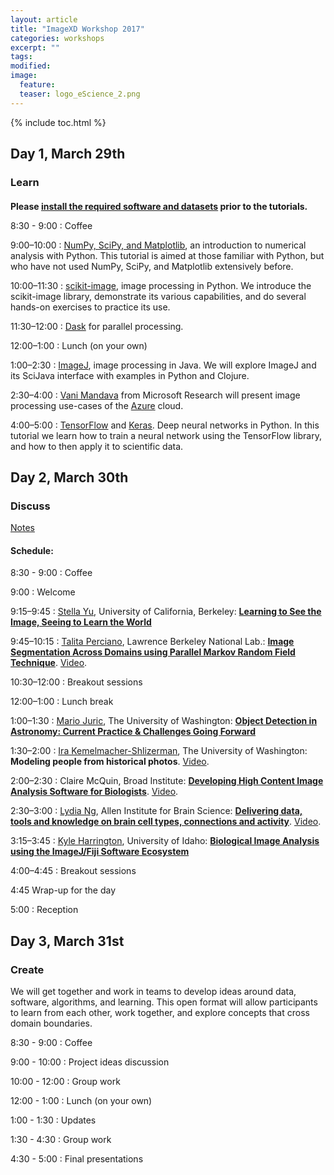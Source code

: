 ```yaml
---
layout: article
title: "ImageXD Workshop 2017"
categories: workshops
excerpt: ""
tags: 
modified: 
image:
  feature:
  teaser: logo_eScience_2.png   
---
```


{% include toc.html %}

## Day 1, March 29th

### Learn
####
**Please
[install the required software and datasets](http://www.imagexd.org/2017/03/20/tutorial-materials.html)
prior to the tutorials.**

8:30 - 9:00 : Coffee

9:00–10:00 : [NumPy, SciPy, and Matplotlib](http://scipy.org), an introduction
to numerical analysis with Python. This tutorial is aimed at those familiar with
Python, but who have not used NumPy, SciPy, and Matplotlib extensively before.

10:00–11:30 : [scikit-image](http://scikit-image.org/), image processing in
Python. We introduce the scikit-image library, demonstrate its various
capabilities, and do several hands-on exercises to practice its use.

11:30–12:00 : [Dask](http://dask.pydata.org/en/latest/) for parallel
processing.

12:00–1:00 : Lunch (on your own)

1:00–2:30 : [ImageJ](https://imagej.nih.gov/ij/), image processing in Java. We
will explore ImageJ and its SciJava interface with examples in Python and
Clojure.

2:30–4:00 : [Vani Mandava](https://www.microsoft.com/en-us/research/people/vanim/)
from Microsoft Research will present image processing use-cases of the
[Azure](https://azure.microsoft.com/) cloud.

4:00–5:00 : [TensorFlow](https://www.tensorflow.org/) and
[Keras](https://keras.io/). Deep neural networks in Python. In this tutorial we
learn how to train a neural network using the TensorFlow library, and how to
then apply it to scientific data.

## Day 2, March 30th

### Discuss

[Notes](https://docs.google.com/document/d/1KrPXkQN4_hWGzIFXvL6Bw3h0slc_jCF3FrfmDHwtNrk/edit?usp=sharing)

#### Schedule:

8:30 - 9:00 : Coffee

9:00 : Welcome

9:15–9:45 : [Stella Yu](http://www1.icsi.berkeley.edu/~stellayu/), University of California, Berkeley: [**Learning to See the Image, Seeing to Learn the World**]({{site.baseurl}}/presentations/Stella_Yu.pdf)

9:45–10:15 : [Talita Perciano](http://vis.lbl.gov/~tperciano), Lawrence Berkeley National Lab.: [**Image Segmentation Across Domains using Parallel Markov Random Field Technique**]({{site.baseurl}}/presentations/ImageXD_Perciano.pdf).  [Video](https://youtu.be/ou6vn5EiruM?list=PLA6PlfxWZPLQ097Q50htN-ndEZcHp9knc).

10:30–12:00 : Breakout sessions

12:00–1:00 : Lunch break

1:00–1:30 : [Mario Juric](http://research.majuric.org/public/), The University of Washington: [**Object Detection in Astronomy: Current Practice & Challenges Going Forward**]({{site.baseurl}}/presentations/ImageXD-Astronomical-Image-Processing-Presented.pdf)

1:30–2:00 : [Ira Kemelmacher-Shlizerman](http://homes.cs.washington.edu/~kemelmi/), The University of Washington: **Modeling people from historical photos**. [Video](https://youtu.be/DE3UH0g--zo?list=PLA6PlfxWZPLQ097Q50htN-ndEZcHp9knc).

2:00–2:30 : Claire McQuin, Broad Institute: [**Developing High Content Image Analysis Software for Biologists**](https://www.slideshare.net/ClaireMcQuin/developing-high-content-image-analysis-software-for-biologists). [Video](https://youtu.be/6xJf1SBxvmU?list=PLA6PlfxWZPLQ097Q50htN-ndEZcHp9knc).

2:30–3:00 : [Lydia Ng](https://www.alleninstitute.org/what-we-do/brain-science/about/team/staff-profiles/lydia-ng/), Allen Institute for Brain Science: [**Delivering data, tools and knowledge on brain cell types, connections and activity**]({{site.baseurl}}/presentations/LydiaNg.pdf). [Video](https://youtu.be/RpvNfcWi3Kc?list=PLA6PlfxWZPLQ097Q50htN-ndEZcHp9knc).


3:15–3:45 : [Kyle Harrington](http://kyleharrington.com/), University of Idaho: [**Biological Image Analysis using the ImageJ/Fiji Software Ecosystem**]({{site.baseurl}}/presentations/2017_03_30_ImageXD_DistributionCopy.pdf)

4:00–4:45 : Breakout sessions

4:45 Wrap-up for the day

5:00 : Reception


## Day 3, March 31st

### Create

We will get together and work in teams to develop ideas around data,
software, algorithms, and learning. This open format will allow
participants to learn from each other, work together, and explore
concepts that cross domain boundaries.

8:30 - 9:00 : Coffee

9:00 - 10:00 : Project ideas discussion

10:00 - 12:00 : Group work

12:00 - 1:00 : Lunch (on your own)

1:00 - 1:30 : Updates

1:30 - 4:30 : Group work

4:30 - 5:00 : Final presentations
